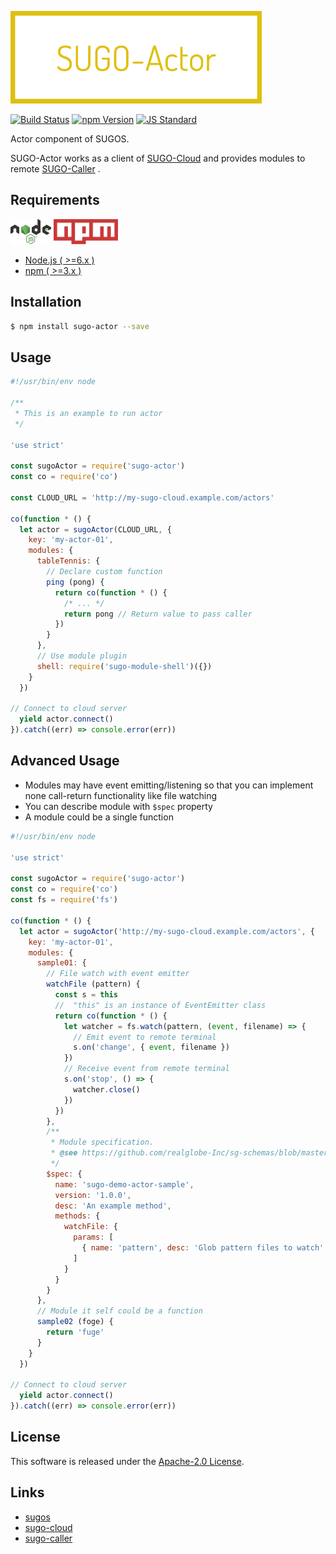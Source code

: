  <img src="assets/images/sugo-actor-banner.png" alt="Title Banner"
                    height="148"
                    style="height:148px"
/>


<!---
This file is generated by ape-tmpl. Do not update manually.
--->

<!-- Badge Start -->
<a name="badges"></a>

[![Build Status][bd_travis_com_shield_url]][bd_travis_com_url]
[![npm Version][bd_npm_shield_url]][bd_npm_url]
[![JS Standard][bd_standard_shield_url]][bd_standard_url]

[bd_repo_url]: https://github.com/realglobe-Inc/sugo-actor
[bd_travis_url]: http://travis-ci.org/realglobe-Inc/sugo-actor
[bd_travis_shield_url]: http://img.shields.io/travis/realglobe-Inc/sugo-actor.svg?style=flat
[bd_travis_com_url]: http://travis-ci.com/realglobe-Inc/sugo-actor
[bd_travis_com_shield_url]: https://api.travis-ci.com/realglobe-Inc/sugo-actor.svg?token=aeFzCpBZebyaRijpCFmm
[bd_license_url]: https://github.com/realglobe-Inc/sugo-actor/blob/master/LICENSE
[bd_codeclimate_url]: http://codeclimate.com/github/realglobe-Inc/sugo-actor
[bd_codeclimate_shield_url]: http://img.shields.io/codeclimate/github/realglobe-Inc/sugo-actor.svg?style=flat
[bd_codeclimate_coverage_shield_url]: http://img.shields.io/codeclimate/coverage/github/realglobe-Inc/sugo-actor.svg?style=flat
[bd_gemnasium_url]: https://gemnasium.com/realglobe-Inc/sugo-actor
[bd_gemnasium_shield_url]: https://gemnasium.com/realglobe-Inc/sugo-actor.svg
[bd_npm_url]: http://www.npmjs.org/package/sugo-actor
[bd_npm_shield_url]: http://img.shields.io/npm/v/sugo-actor.svg?style=flat
[bd_standard_url]: http://standardjs.com/
[bd_standard_shield_url]: https://img.shields.io/badge/code%20style-standard-brightgreen.svg

<!-- Badge End -->


<!-- Description Start -->
<a name="description"></a>

Actor component of SUGOS.

<!-- Description End -->


<!-- Overview Start -->
<a name="overview"></a>


SUGO-Actor works as a client of [SUGO-Cloud][sugo_cloud_url] and provides modules to remote [SUGO-Caller][sugo_caller_url] .


<!-- Overview End -->


<!-- Sections Start -->
<a name="sections"></a>

<!-- Section from "doc/guides/00.Requirements.md.hbs" Start -->

<a name="section-doc-guides-00-requirements-md"></a>

Requirements
-----

<a href="https://nodejs.org">
  <img src="assets/images/nodejs-banner.png"
       alt="banner"
       height="40"
       style="height:40px"
  /></a>
<a href="https://docs.npmjs.com/">
  <img src="assets/images/npm-banner.png"
       alt="banner"
       height="40"
       style="height:40px"
  /></a>

+ [Node.js ( >=6.x )][node_download_url]
+ [npm ( >=3.x )][npm_url]

[node_download_url]: https://nodejs.org/en/download/
[npm_url]: https://docs.npmjs.com/


<!-- Section from "doc/guides/00.Requirements.md.hbs" End -->

<!-- Section from "doc/guides/01.Installation.md.hbs" Start -->

<a name="section-doc-guides-01-installation-md"></a>

Installation
-----

```bash
$ npm install sugo-actor --save
```


<!-- Section from "doc/guides/01.Installation.md.hbs" End -->

<!-- Section from "doc/guides/02.Usage.md.hbs" Start -->

<a name="section-doc-guides-02-usage-md"></a>

Usage
---------

```javascript
#!/usr/bin/env node

/**
 * This is an example to run actor
 */

'use strict'

const sugoActor = require('sugo-actor')
const co = require('co')

const CLOUD_URL = 'http://my-sugo-cloud.example.com/actors'

co(function * () {
  let actor = sugoActor(CLOUD_URL, {
    key: 'my-actor-01',
    modules: {
      tableTennis: {
        // Declare custom function
        ping (pong) {
          return co(function * () {
            /* ... */
            return pong // Return value to pass caller
          })
        }
      },
      // Use module plugin
      shell: require('sugo-module-shell')({})
    }
  })

// Connect to cloud server
  yield actor.connect()
}).catch((err) => console.error(err))

```


<!-- Section from "doc/guides/02.Usage.md.hbs" End -->

<!-- Section from "doc/guides/03.Advanced Usage.md.hbs" Start -->

<a name="section-doc-guides-03-advanced-usage-md"></a>

Advanced Usage
---------

+ Modules may have event emitting/listening so that you can implement none call-return functionality like file watching
+ You can describe module with `$spec` property
+ A module could be a single function

```javascript
#!/usr/bin/env node

'use strict'

const sugoActor = require('sugo-actor')
const co = require('co')
const fs = require('fs')

co(function * () {
  let actor = sugoActor('http://my-sugo-cloud.example.com/actors', {
    key: 'my-actor-01',
    modules: {
      sample01: {
        // File watch with event emitter
        watchFile (pattern) {
          const s = this
          //  "this" is an instance of EventEmitter class
          return co(function * () {
            let watcher = fs.watch(pattern, (event, filename) => {
              // Emit event to remote terminal
              s.on('change', { event, filename })
            })
            // Receive event from remote terminal
            s.on('stop', () => {
              watcher.close()
            })
          })
        },
        /**
         * Module specification.
         * @see https://github.com/realglobe-Inc/sg-schemas/blob/master/lib/module_spec.json
         */
        $spec: {
          name: 'sugo-demo-actor-sample',
          version: '1.0.0',
          desc: 'An example method',
          methods: {
            watchFile: {
              params: [
                { name: 'pattern', desc: 'Glob pattern files to watch' }
              ]
            }
          }
        }
      },
      // Module it self could be a function
      sample02 (foge) {
        return 'fuge'
      }
    }
  })

// Connect to cloud server
  yield actor.connect()
}).catch((err) => console.error(err))

```


<!-- Section from "doc/guides/03.Advanced Usage.md.hbs" End -->


<!-- Sections Start -->


<!-- LICENSE Start -->
<a name="license"></a>

License
-------
This software is released under the [Apache-2.0 License](https://github.com/realglobe-Inc/sugo-actor/blob/master/LICENSE).

<!-- LICENSE End -->


<!-- Links Start -->
<a name="links"></a>

Links
------

+ [sugos][sugos_url]
+ [sugo-cloud][sugo_cloud_url]
+ [sugo-caller][sugo_caller_url]

[sugos_url]: https://github.com/realglobe-Inc/sugos
[sugo_cloud_url]: https://github.com/realglobe-Inc/sugo-cloud
[sugo_caller_url]: https://github.com/realglobe-Inc/sugo-caller

<!-- Links End -->
